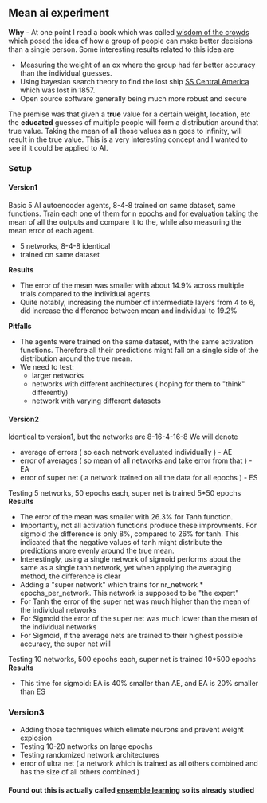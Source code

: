 ## Mean ai experiment
 **Why** - At one point I read a book which was called [wisdom of the crowds](https://en.wikipedia.org/wiki/The_Wisdom_of_Crowds) which posed the idea of how a group of people can make better decisions than a single person. Some interesting results related to this idea are
 - Measuring the weight of an ox where the group had far better accuracy than the individual guesses.
 - Using bayesian search theory to find the lost ship [SS Central America](https://en.wikipedia.org/wiki/SS_Central_America) which was lost in 1857.
 - Open source software generally being much more robust and secure

The premise was that given a **true** value for a certain weight, location, etc the **educated** guesses of multiple people will form a distribution around that true value. Taking the mean of all those values as n goes to infinity, will result in the true value. This is a very interesting concept and I wanted to see if it could be applied to AI.

### Setup
#### Version1 
Basic 5 AI autoencoder agents, 8-4-8 trained on same dataset, same functions. Train each one of them for n epochs and for evaluation taking the mean of all the outputs and compare it to the, while also measuring the mean error of each agent.
- 5 networks, 8-4-8 identical
- trained on same dataset

**Results**
- The error of the mean was smaller with about 14.9% across multiple trials compared to the individual agents.
- Quite notably, increasing the number of intermediate layers from 4 to 6, did increase the difference between mean and individual to 19.2%

**Pitfalls**
- The agents were trained on the same dataset, with the same activation functions. Therefore all their predictions might fall on a single side of the distribution around the true mean. 
- We need to test:
  - larger networks
  - networks with different architectures ( hoping for them to "think" differently)
  - network with varying different datasets

#### Version2
Identical to version1, but the networks are 8-16-4-16-8
We will denote
- average of errors ( so each network evaluated individually ) - AE
- error of averages ( so mean of all networks and take error from that ) - EA
- error of super net ( a network trained on all the data for all epochs ) - ES

Testing 5 networks, 50 epochs each, super net is trained 5*50 epochs
**Results**
- The error of the mean was smaller with 26.3% for Tanh function. 
- Importantly, not all activation functions produce these improvments. For sigmoid the difference is only 8%, compared to 26% for tanh. This indicated that the negative values of tanh might distribute the predictions more evenly around the true mean. 
- Interestingly, using a single network of sigmoid performs about the same as a single tanh network, yet when applying the averaging method, the difference is clear
- Adding a "super network" which trains for nr_network * epochs_per_network. This network is supposed to be "the expert"
- For Tanh the error of the super net was much higher than the mean of the individual networks
- For Sigmoid the error of the super net was much lower than the mean of the individual networks
- For Sigmoid, if the average nets are trained to their highest possible accuracy, the super net will 

Testing 10 networks, 500 epochs each, super net is trained 10*500 epochs
**Results**
- This time for sigmoid:  EA is 40% smaller than AE, and EA is 20% smaller than ES

### Version3
- Adding those techniques which elimate neurons and prevent weight explosion
- Testing 10-20 networks on large epochs
- Testing randomized network architectures
- error of ultra net ( a network which is trained as all others combined and has the size of all others combined ) 

#### Found out this is actually called [ensemble learning](https://arxiv.org/pdf/2104.02395) so its already studied